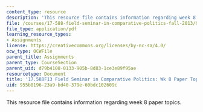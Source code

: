 ```yaml
---
content_type: resource
description: 'This resource file contains information regarding week 8 paper topics. '
file: /courses/17-588-field-seminar-in-comparative-politics-fall-2013/955b819623a9bd40379e60bdc102609c_MIT17_588F13_Week8Paper.pdf
file_type: application/pdf
learning_resource_types:
- Assignments
license: https://creativecommons.org/licenses/by-nc-sa/4.0/
ocw_type: OCWFile
parent_title: Assignments
parent_type: CourseSection
parent_uid: d79b4108-0133-905b-8d83-1ce3e89f95ae
resourcetype: Document
title: '17.588F13 Field Seminar in Comparative Politics: Wk 8 Paper Topics'
uid: 955b8196-23a9-bd40-379e-60bdc102609c
---
```

This resource file contains information regarding week 8 paper topics. 